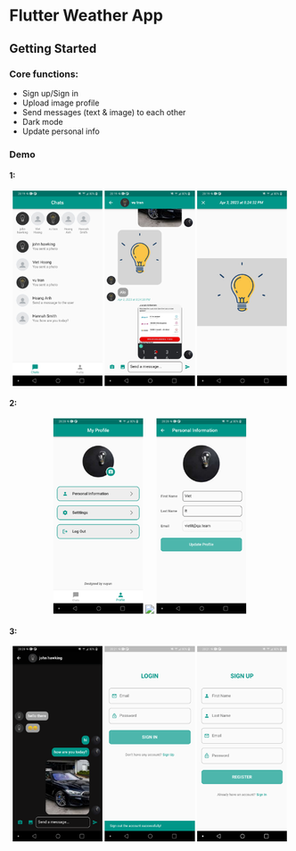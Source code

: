 # Flutter Weather App

## Getting Started

### Core functions:
 - Sign up/Sign in  
 - Upload image profile
 - Send messages (text & image) to each other
 - Dark mode
 - Update personal info


### Demo

#### 1:
<p align="center" width="100%">
    <img src="demo/Screenshot_20230430-201936.png" width="32%"/>
    <img src="demo/Screenshot_20230430-201948.png" width="32%"/>
    <img src="demo/Screenshot_20230430-201951.png" width="32%"/>
</p>

#### 2:
<p align="center" width="100%">
    <img src="demo/Screenshot_20230430-202008.png" width="32%"/>
    <img src="demo/Screenshot_20230430-202013.png width="32%"/>
    <img src="demo/Screenshot_20230430-202020.png" width="32%"/>
</p>

#### 3:
<p align="center" width="100%">
    <img src="demo/Screenshot_20230430-202039.png" width="32%"/>
    <img src="demo/Screenshot_20230430-202139.png" width="32%"/>
    <img src="demo/Screenshot_20230430-202146.png" width="32%"/>
</p>

